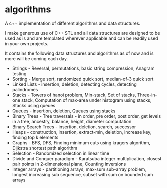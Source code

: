 algorithms
==========

A c++ implementation of different algorithms and data structures.

I make generous use of C++ STL and all data structures are designed to be used as is and are templated wherever applicable 
and can be readily used in your own projects.

It contains the following data structures and algorithms as of now and is more will be coming each day.

* Strings - Reversal, permutations, basic string compression, Anagram testing
* Sorting - Merge sort, randomized quick sort, median-of-3 quick sort
* Linked Lists - insertion, deletion, detecting cycles, detecting palindromes
* Stacks - Towers of hanoi problem, Min-stack, Set of stacks, Three-in-one stack, Computation of max-area under histogram using stacks, Stacks using queues
* Queues - insertion, deletion, Queues using stacks
* Binary Trees - Tree traversals - in order, pre order, post order, get levels in a tree, ancestry, balance, height, diameter computation
* Binary Search Trees - insertion, deletion, search, successor
* Heaps - construction, insertion, extract-min, deletion, increase key, finding top k elements
* Graphs - BFS, DFS, Finding minimum cuts using kragers algorithm, Dijkstra shortest path algorithm
* Selection - Randomized selection in linear time
* Divide and Conquer paradigm - Karatsuba integer multiplication, closest pair points in 2-dimensional plane, Counting inversions
* Integer arrays - partitioning arrays, max-sum sub-array problem, longest increasing sub sequence, subset with sum on bounded sum arrays
